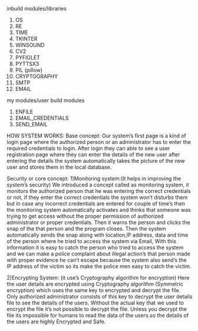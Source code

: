 inbuild modules/libraries
1) OS
2) RE
3) TIME
4) TKINTER
5) WINSOUND
6) CV2
7) PYFIGLET
8) PYTTSX3
9) PIL (pillow)
10) CRYPTOGRAPHY 
11) SMTP
12) EMAIL

my modules/user build modules
1) ENFILE
2) EMAIL_CREDENTIALS
3) SEND_EMAIL

HOW SYSTEM WORKS:
Base concept:
Our system’s first page is a kind of login page where the authorized person or an administrator has to enter the required credentials to login. After login they can able to see a user registration page where they can enter the details of the new user after entering the details the system automatically takes the picture of the new user and stores them in the local database.

Security or core concept:
1)Monitoring system:(It helps in improving the system’s security)
We introduced a concept called as monitoring system, it monitors the authorized person that he was entering the correct credentials or not, if they enter the correct credentials the system won’t disturbs them but in case any incorrect credentials are entered for couple of time’s then the monitoring system automatically activates and thinks that someone was trying to get access without the proper permission of authorized administrator or proper credentials. Then it warns the person and clicks the snap of the that person and the program closes.
Then the system automatically sends the snap along with location,IP address, data and time of the person where he tried to access the system via Email, 
With this information it is easy to catch the person who tried to access the system and we can make a police complaint about illegal action’s that person made with proper evidence he can’t escape because the system also send’s the IP address of the victim so its make the police men easy to catch the victim.

2)Encrypting System: (it use’s Cryptography algorithm for encryption)
Here the user details are encrypted using Cryptography algorithm (Symmetric encryption) which uses the same key to encrypted and decrypt the file. 
Only authorized administrator consists of this key to decrypt the user details file to see the details of the users.
Without the actual key that we used to encrypt the file it’s not possible to decrypt the file. 
Unless you decrypt the file its impossible for humans to read the data of the users.so the details of the users are highly Encrypted and Safe.
